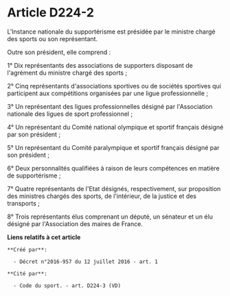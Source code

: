 # Article D224-2

L'Instance nationale du supportérisme est présidée par le ministre chargé des sports ou son représentant. 

Outre son président, elle comprend : 

1° Dix représentants des associations de supporters disposant de l'agrément du ministre chargé des sports ; 

2° Cinq représentants d'associations sportives ou de sociétés sportives qui participent aux compétitions organisées par une
ligue professionnelle ; 

3° Un représentant des ligues professionnelles désigné par l'Association nationale des ligues de sport professionnel ; 

4° Un représentant du Comité national olympique et sportif français désigné par son président ; 

5° Un représentant du Comité paralympique et sportif français désigné par son président ; 

6° Deux personnalités qualifiées à raison de leurs compétences en matière de supportérisme ; 

7° Quatre représentants de l'Etat désignés, respectivement, sur proposition des ministres chargés des sports, de l'intérieur,
de la justice et des transports ; 

8° Trois représentants élus comprenant un député, un sénateur et un élu désigné par l'Association des maires de France.

**Liens relatifs à cet article**

	**Créé par**:

	  - Décret n°2016-957 du 12 juillet 2016 - art. 1

	**Cité par**:

	  - Code du sport. - art. D224-3 (VD)
